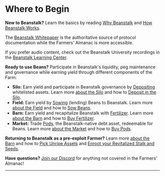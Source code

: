 # Where to Begin

**New to Beanstalk?** Learn the basics by reading [Why Beanstalk](../../introduction/why-beanstalk.md) and [How Beanstalk Works](../../introduction/how-beanstalk-works.md).&#x20;

The [Beanstalk Whitepaper](https://bean.money/docs/beanstalk.pdf) is the authoritative source of protocol documentation while the Farmers' Almanac is more accessible.&#x20;

If you prefer audio content, check out the Beanstalk University recordings in the [Beanstalk Learning Center](../../additional-resources/beanstalk-learning-center.md).

**Ready to use Beans?** Participate in Beanstalk's liquidity, peg maintenance and governance while earning yield through different components of the Farm:

* **Silo:** Earn yield and participate in Beanstalk governance by [Depositing](../../additional-resources/glossary.md#deposit) whitelisted assets. Learn more [about the Silo](../../farm/silo.md) and how to [Deposit in the Silo](../silo/deposit.md).
* **Field:** Earn yield by [Sowing](../../additional-resources/glossary.md#sow) (lending) Beans to Beanstalk. Learn more [about the Field](../../farm/field.md) and how to [Sow Beans](../field/sow.md).
* **Barn:** Earn yield and recapitalize Beanstalk with [Fertilizer](../../additional-resources/glossary.md#fertilizer). Learn more [about the Barn](../../farm/barn.md) and how to [Buy Fertilizer](../barn/buy-fertilizer.md).
* **Market:** Trade [Pods](../../additional-resources/glossary.md#pods), the Beanstalk-native debt asset, redeemable for Beans. Learn more [about the Market](../../farm/market.md) and how to [Buy Pods](../market/buy-pods.md).

**Returning to Beanstalk as a pre-exploit Farmer?** Learn more [about the Barn](../../farm/barn.md) and how to [Pick Unripe Assets](../unripe-assets/pick-unripe-assets.md) and [Enroot your Revitalized Stalk and Seeds](../silo/claim-rewards.md#enroot).

**Have questions?** [Join our Discord](https://discord.gg/beanstalk) for anything not covered in the Farmers' Almanac!

****
